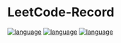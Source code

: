 # LeetCode-Record

[![language](https://img.shields.io/badge/language-python-green.svg)]()
[![language](https://img.shields.io/badge/language-java-green.svg)]()
[![language](https://img.shields.io/badge/language-scala-green.svg)]()
